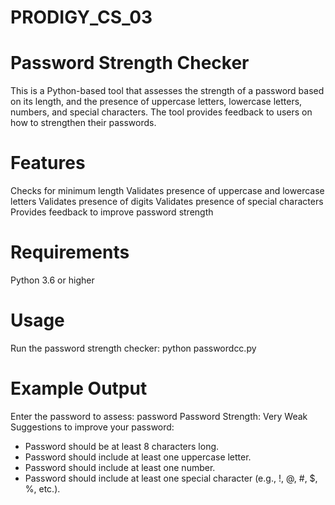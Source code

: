 # PRODIGY_CS_03
# Password Strength Checker
This is a Python-based tool that assesses the strength of a password based on its length, and the presence of uppercase letters, lowercase letters, numbers, and special characters. The tool provides feedback to users on how to strengthen their passwords.

# Features
Checks for minimum length
Validates presence of uppercase and lowercase letters
Validates presence of digits
Validates presence of special characters
Provides feedback to improve password strength

# Requirements
Python 3.6 or higher

# Usage
Run the password strength checker:
python passwordcc.py

# Example Output
Enter the password to assess: password
Password Strength: Very Weak
Suggestions to improve your password:
 - Password should be at least 8 characters long.
 - Password should include at least one uppercase letter.
 - Password should include at least one number.
 - Password should include at least one special character (e.g., !, @, #, $, %, etc.).

